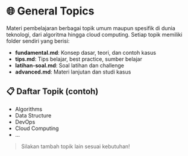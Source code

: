 # 🌐 General Topics

Materi pembelajaran berbagai topik umum maupun spesifik di dunia teknologi, dari algoritma hingga cloud computing. Setiap topik memiliki folder sendiri yang berisi:
- **fundamental.md**: Konsep dasar, teori, dan contoh kasus
- **tips.md**: Tips belajar, best practice, sumber belajar
- **latihan-soal.md**: Soal latihan dan challenge
- **advanced.md**: Materi lanjutan dan studi kasus

## 📋 Daftar Topik (contoh)
- Algorithms
- Data Structure
- DevOps
- Cloud Computing
- ...

> Silakan tambah topik lain sesuai kebutuhan! 